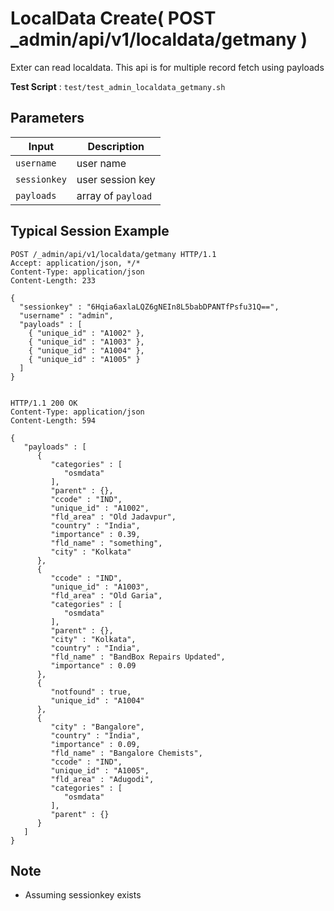 # LocalData Create( POST _admin/api/v1/localdata/getmany )

Exter can read localdata. This api is for multiple record fetch using payloads

**Test Script** : `test/test_admin_localdata_getmany.sh`

## Parameters

| Input | Description |
| ---- | ----------- |
| `username` | user name |
| `sessionkey` | user session key |
| `payloads` | array of `payload` |

## Typical Session Example

```
POST /_admin/api/v1/localdata/getmany HTTP/1.1
Accept: application/json, */*
Content-Type: application/json
Content-Length: 233

{
  "sessionkey" : "6Hqia6axlaLQZ6gNEIn8L5babDPANTfPsfu31Q==",
  "username" : "admin",
  "payloads" : [
    { "unique_id" : "A1002" },
    { "unique_id" : "A1003" },
    { "unique_id" : "A1004" },
    { "unique_id" : "A1005" }
  ]
}


HTTP/1.1 200 OK
Content-Type: application/json
Content-Length: 594

{
   "payloads" : [
      {
         "categories" : [
            "osmdata"
         ],
         "parent" : {},
         "ccode" : "IND",
         "unique_id" : "A1002",
         "fld_area" : "Old Jadavpur",
         "country" : "India",
         "importance" : 0.39,
         "fld_name" : "something",
         "city" : "Kolkata"
      },
      {
         "ccode" : "IND",
         "unique_id" : "A1003",
         "fld_area" : "Old Garia",
         "categories" : [
            "osmdata"
         ],
         "parent" : {},
         "city" : "Kolkata",
         "country" : "India",
         "fld_name" : "BandBox Repairs Updated",
         "importance" : 0.09
      },
      {
         "notfound" : true,
         "unique_id" : "A1004"
      },
      {
         "city" : "Bangalore",
         "country" : "India",
         "importance" : 0.09,
         "fld_name" : "Bangalore Chemists",
         "ccode" : "IND",
         "unique_id" : "A1005",
         "fld_area" : "Adugodi",
         "categories" : [
            "osmdata"
         ],
         "parent" : {}
      }
   ]
}
```

## Note

- Assuming sessionkey exists

